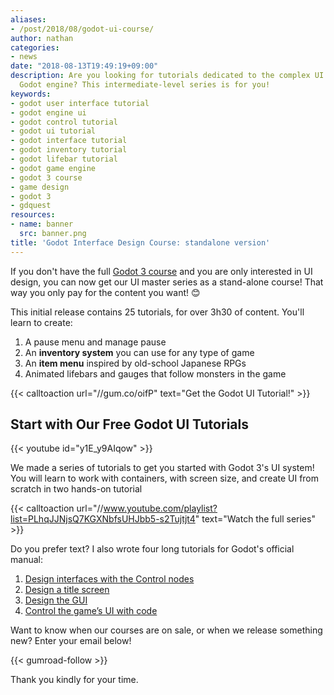 ```yaml
---
aliases:
- /post/2018/08/godot-ui-course/
author: nathan
categories:
- news
date: "2018-08-13T19:49:19+09:00"
description: Are you looking for tutorials dedicated to the complex UI system in the
  Godot engine? This intermediate-level series is for you!
keywords:
- godot user interface tutorial
- godot engine ui
- godot control tutorial
- godot ui tutorial
- godot interface tutorial
- godot inventory tutorial
- godot lifebar tutorial
- godot game engine
- godot 3 course
- game design
- godot 3
- gdquest
resources:
- name: banner
  src: banner.png
title: 'Godot Interface Design Course: standalone version'
---
```


If you don't have the full [Godot 3 course](//gumroad.com/l/godot-tutorial-make-professional-2d-games) and you are only interested in UI design, you can now get our UI master series as a stand-alone course! That way you only pay for the content you want! 😊

This initial release contains 25 tutorials, for over 3h30 of content. You'll learn to create:

1. A pause menu and manage pause
1. An **inventory system** you can use for any type of game
1. An **item menu** inspired by old-school Japanese RPGs
1. Animated lifebars and gauges that follow monsters in the game

{{< calltoaction url="//gum.co/oifP" text="Get the Godot UI Tutorial!" >}}

## Start with Our Free Godot UI Tutorials

{{< youtube id="y1E_y9AIqow" >}}

We made a series of tutorials to get you started with Godot 3's UI system! You will learn to work with containers, with screen size, and create UI from scratch in two hands-on tutorial

{{< calltoaction url="//www.youtube.com/playlist?list=PLhqJJNjsQ7KGXNbfsUHJbb5-s2Tujtjt4" text="Watch the full series" >}}

Do you prefer text? I also wrote four long tutorials for Godot's official manual:

1. [Design interfaces with the Control nodes](//godot.readthedocs.io/en/latest/getting_started/step_by_step/ui_introduction_to_the_ui_system.html)
1. [Design a title screen](//godot.readthedocs.io/en/latest/getting_started/step_by_step/ui_main_menu.html)
1. [Design the GUI](//godot.readthedocs.io/en/latest/getting_started/step_by_step/ui_game_user_interface.html)
1. [Control the game’s UI with code](//godot.readthedocs.io/en/latest/getting_started/step_by_step/ui_code_a_life_bar.html)

Want to know when our courses are on sale, or when we release something new? Enter your email below!

{{< gumroad-follow >}}

Thank you kindly for your time.
